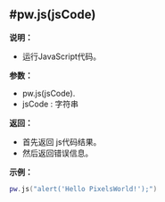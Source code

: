 #pw.js(jsCode)
---

**说明：**

- 运行JavaScript代码。

**参数：**

- pw.js(jsCode). 
- jsCode : 字符串

**返回：**

- 首先返回 js代码结果。
- 然后返回错误信息。  

**示例：**
```lua:js.lua
pw.js("alert('Hello PixelsWorld!');")
```


